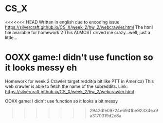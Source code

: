 # CS_X

<<<<<<< HEAD
Written in english due to encoding issue
https://silvercraft.github.io/CS_X/week_2/hw_2/webcrawler.html
The html file available for homework 2
This ALMOST drived me crazy...well, just a little...

OOXX game:I didn't use function so it looks messy
eh
=======
Homework for week 2
Crawler target:reddit(a bit like PTT in America)
This web crawler is able to fetch the name of the subreddits.
Link: https://silvercraft.github.io/CS_X/week_2/hw_2/webcrawler.html

OOXX game:
I didn't use function so it looks a bit messy
>>>>>>> 2942dfe09724e6941be92334ea9a3170319d2e8a
